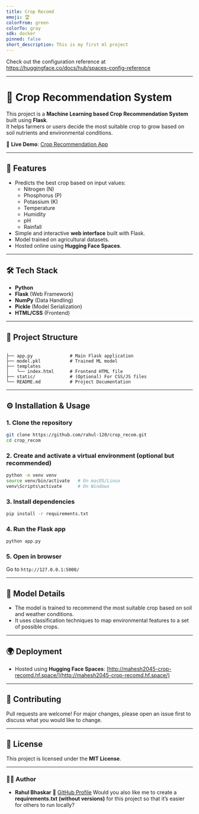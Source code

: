 ```yaml
---
title: Crop Recomd
emoji: 🏆
colorFrom: green
colorTo: gray
sdk: docker
pinned: false
short_description: This is my first ml project
---
```


Check out the configuration reference at https://huggingface.co/docs/hub/spaces-config-reference

---

# 🌱 Crop Recommendation System  

This project is a **Machine Learning based Crop Recommendation System** built using **Flask**.  
It helps farmers or users decide the most suitable crop to grow based on soil nutrients and environmental conditions.  

🔗 **Live Demo**: [Crop Recommendation App](http://mahesh2045-crop-recomd.hf.space/)  

---

## 🚀 Features
- Predicts the best crop based on input values:
  - Nitrogen (N)
  - Phosphorus (P)
  - Potassium (K)
  - Temperature
  - Humidity
  - pH
  - Rainfall
- Simple and interactive **web interface** built with Flask.
- Model trained on agricultural datasets.
- Hosted online using **Hugging Face Spaces**.

---

## 🛠️ Tech Stack
- **Python**
- **Flask** (Web Framework)
- **NumPy** (Data Handling)
- **Pickle** (Model Serialization)
- **HTML/CSS** (Frontend)

---

## 📂 Project Structure
```

├── app.py              # Main Flask application
├── model.pkl           # Trained ML model
├── templates
│   └── index.html      # Frontend HTML file
├── static/             # (Optional) For CSS/JS files
└── README.md           # Project Documentation

````

---

## ⚙️ Installation & Usage  

### 1. Clone the repository  
```bash
git clone https://github.com/rahul-120/crop_recom.git
cd crop_recom
````

### 2. Create and activate a virtual environment (optional but recommended)

```bash
python -m venv venv
source venv/bin/activate   # On macOS/Linux
venv\Scripts\activate      # On Windows
```

### 3. Install dependencies

```bash
pip install -r requirements.txt
```

### 4. Run the Flask app

```bash
python app.py
```

### 5. Open in browser

Go to `http://127.0.0.1:5000/`

---

## 🧠 Model Details

* The model is trained to recommend the most suitable crop based on soil and weather conditions.
* It uses classification techniques to map environmental features to a set of possible crops.

---

## 🌍 Deployment

* Hosted using **Hugging Face Spaces**:
  [http://mahesh2045-crop-recomd.hf.space/](http://mahesh2045-crop-recomd.hf.space/)

---

## 🤝 Contributing

Pull requests are welcome! For major changes, please open an issue first to discuss what you would like to change.

---

## 📜 License

This project is licensed under the **MIT License**.

---

### 👨‍💻 Author

* **Rahul Bhaskar**
  🔗 [GitHub Profile](https://github.com/rahul-120)
Would you also like me to create a **requirements.txt (without versions)** for this project so that it’s easier for others to run locally?
```
